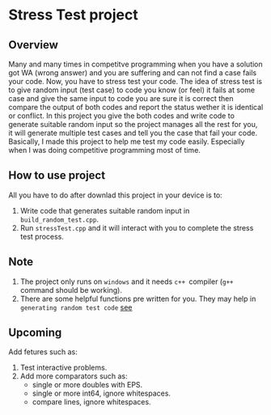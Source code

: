 # Stress Test project

## Overview
Many and many times in competitve programming when you have a solution got WA (wrong answer) and you are suffering and can not find a case fails your code. Now, you have to stress test your code. The idea of stress test is to give random input (test case) to code you know (or feel) it fails at some case and give the same input to code you are sure it is correct then compare the output of both codes and report the status wether it is identical or conflict. In this project you give the both codes and write code to generate suitable random input so the project manages all the rest for you, it will generate multiple test cases and tell you the case that fail your code. Basically, I made this project to help me test my code easily. Especially when I was doing competitive programming most of time.

## How to use project
All you have to do after downlad this project in your device is to:
  1. Write code that generates suitable random input in `build_random_test.cpp`.
  2. Run `stressTest.cpp` and it will interact with you to complete the stress test process.

## Note
  1. The project only runs on `windows` and it needs `c++ `compiler (`g++` command should be working).
  2. There are some helpful functions pre written for you. They may help in `generating random test code`
      [see](https://github.com/Omar622/Stress-test/TOOLS.md)

## Upcoming
  Add fetures such as:
   1. Test interactive problems.
   2. Add more comparators such as:
      * single or more doubles with EPS.
      * single or more int64, ignore whitespaces.
      * compare lines, ignore whitespaces.
